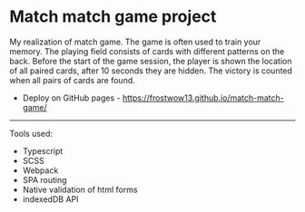 # Match match game project
My realization of match game. The game is often used to train your memory. The playing field consists of cards with different patterns on the back. Before the start of the game session, the player is shown the location of all paired cards, after 10 seconds they are hidden. The victory is counted when all pairs of cards are found.
- Deploy on GitHub pages - https://frostwow13.github.io/match-match-game/

---
Tools used: 
- Typescript
- SCSS
- Webpack
- SPA routing
- Native validation of html forms
- indexedDB API
